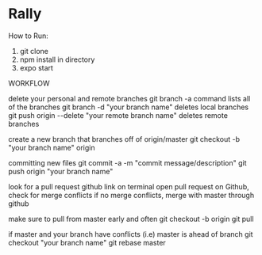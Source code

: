 # Rally
How to Run:

1. git clone
2. npm install in directory
3. expo start

WORKFLOW

delete your personal and remote branches
git branch -a        command lists all of the branches
git branch -d "your branch name"    deletes local branches
git push origin --delete "your remote branch name"    deletes remote branches

create a new branch that branches off of origin/master
git checkout -b "your branch name" origin

committing new files
git commit -a -m "commit message/description"
git push origin "your branch name"

look for a pull request github link on terminal
open pull request on Github, check for merge conflicts
if no merge conflicts, merge with master through github

make sure to pull from master early and often
git checkout -b origin
git pull

if master and your branch have conflicts (i.e) master is ahead of branch
git checkout "your branch name"
git rebase master
